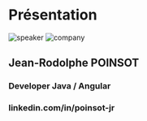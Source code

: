 <!-- .slide: class="speaker-slide" -->
# Présentation
![speaker](./assets/images/speaker/jr-poinsot/jrp.jpg)
![company](./assets/images/speaker/logo_sfeir_bleu_orange.png)
## Jean-Rodolphe POINSOT
### Developer Java / Angular
### linkedin.com/in/poinsot-jr
